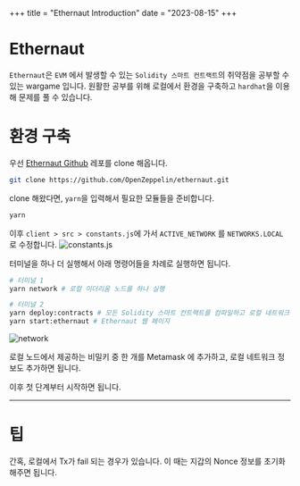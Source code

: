 +++
title = "Ethernaut Introduction"
date = "2023-08-15"
+++

# Ethernaut
`Ethernaut`은 `EVM` 에서 발생할 수 있는 `Solidity 스마트 컨트랙트`의 취약점을 공부할 수 있는 wargame 입니다.
원활한 공부를 위해 로컬에서 환경을 구축하고 `hardhat`을 이용해 문제를 풀 수 있습니다.

# 환경 구축
우선 [Ethernaut Github](https://github.com/OpenZeppelin/ethernaut) 레포를 clone 해옵니다.
```bash
git clone https://github.com/OpenZeppelin/ethernaut.git
```

clone 해왔다면, `yarn`을 입력해서 필요한 모듈들을 준비합니다.
```bash
yarn
```

이후 `client > src > constants.js`에 가서 `ACTIVE_NETWORK` 를 `NETWORKS.LOCAL` 로 수정합니다.
<img alt="constants.js" src="https://github.com/c0np4nn4/c0np4nn4.github.io/assets/49471288/a49975c3-2098-4e03-aca8-f9fb8c653d11" />

터미널을 하나 더 실행해서 아래 명령어들을 차례로 실행하면 됩니다.
```bash
# 터미널 1
yarn network # 로컬 이더리움 노드를 하나 실행

# 터미널 2
yarn deploy:contracts # 모든 Solidity 스마트 컨트랙트를 컴파일하고 로컬 네트워크에 배포
yarn start:ethernaut # Ethernaut 웹 페이지
```

<img alt="network" src="https://github.com/c0np4nn4/c0np4nn4.github.io/assets/49471288/a367f442-02b3-4d37-9a13-fbc1fc9aa880" />

로컬 노드에서 제공하는 비밀키 중 한 개를 Metamask 에 추가하고, 로컬 네트워크 정보도 추가하면 됩니다.

이후 첫 단계부터 시작하면 됩니다.

---

# 팁
간혹, 로컬에서 Tx가 fail 되는 경우가 있습니다.
이 때는 지갑의 Nonce 정보를 초기화해주면 됩니다.

<script src="https://utteranc.es/client.js"
        repo="c0np4nn4/utterance_repo"
        issue-term="pathname"
        label="utterances"
        theme="github-light"
        crossorigin="anonymous"
        async>
</script>

